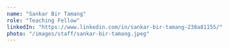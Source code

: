 ```yaml
---
name: "Sankar Bir Tamang"
role: "Teaching Fellow"
linkedIn: "https://www.linkedin.com/in/sankar-bir-tamang-238a81155/"
photo: "/images/staff/sankar-bir-tamang.jpeg"
---
```

